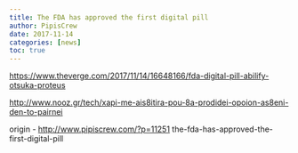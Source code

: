 ```yaml
---
title: The FDA has approved the first digital pill
author: PipisCrew
date: 2017-11-14
categories: [news]
toc: true
---
```


https://www.theverge.com/2017/11/14/16648166/fda-digital-pill-abilify-otsuka-proteus

http://www.nooz.gr/tech/xapi-me-ais8itira-pou-8a-prodidei-opoion-as8eni-den-to-pairnei

origin - http://www.pipiscrew.com/?p=11251 the-fda-has-approved-the-first-digital-pill